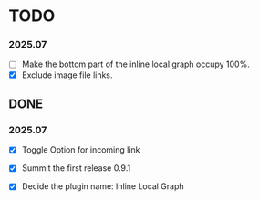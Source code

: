 # TODO

### 2025.07

- [ ] Make the bottom part of the inline local graph occupy 100%.
- [x] Exclude image file links.

## DONE

### 2025.07

- [x] Toggle Option for incoming link
- [x] Summit the first release 0.9.1
- [x] Decide the plugin name: Inline Local Graph

